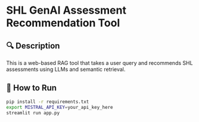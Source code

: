 # SHL GenAI Assessment Recommendation Tool

## 🔍 Description
This is a web-based RAG tool that takes a user query and recommends SHL assessments using LLMs and semantic retrieval.

## 🚀 How to Run
```bash
pip install -r requirements.txt
export MISTRAL_API_KEY=your_api_key_here
streamlit run app.py